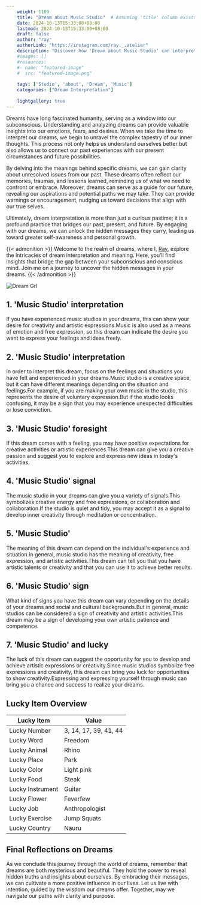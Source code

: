 ```yaml
---
    weight: 1189
    title: "Dream about Music Studio"  # Assuming 'title' column exists
    date: 2024-10-13T15:33:00+08:00
    lastmod: 2024-10-13T15:33:00+08:00
    draft: false
    author: "ray"
    authorLink: "https://instagram.com/ray._.atelier"
    description: "Discover how 'Dream about Music Studio' can interpret your future and uncover its significant meanings in your life."
    #images: []
    #resources:
    #- name: "featured-image"
    #  src: "featured-image.png"
    
    tags: ['Studio', 'about', 'Dream', 'Music']
    categories: ["Dream Interpretation"]
    
    lightgallery: true
---
```

    
Dreams have long fascinated humanity, serving as a window into our subconscious. Understanding and analyzing dreams can provide valuable insights into our emotions, fears, and desires. When we take the time to interpret our dreams, we begin to unravel the complex tapestry of our inner thoughts. This process not only helps us understand ourselves better but also allows us to connect our past experiences with our present circumstances and future possibilities.

By delving into the meanings behind specific dreams, we can gain clarity about unresolved issues from our past. These dreams often reflect our memories, traumas, and lessons learned, reminding us of what we need to confront or embrace. Moreover, dreams can serve as a guide for our future, revealing our aspirations and potential paths we may take. They can provide warnings or encouragement, nudging us toward decisions that align with our true selves.

Ultimately, dream interpretation is more than just a curious pastime; it is a profound practice that bridges our past, present, and future. By engaging with our dreams, we can unlock the hidden messages they carry, leading us toward greater self-awareness and personal growth.

{{< admonition >}}
Welcome to the realm of dreams, where I, [Ray](https://instagram.com/ray._.atelier), explore the intricacies of dream interpretation and meaning. Here, you’ll find insights that bridge the gap between your subconscious and conscious mind. Join me on a journey to uncover the hidden messages in your dreams.
{{< /admonition >}}

![Dream Grl](https://cdn.pixabay.com/photo/2017/11/02/03/35/gothic-2910057_1280.jpg "Dream Grl")

## 1. 'Music Studio' interpretation
If you have experienced music studios in your dreams, this can show your desire for creativity and artistic expressions.Music is also used as a means of emotion and free expression, so this dream can indicate the desire you want to express your feelings and ideas freely.

## 2. 'Music Studio' interpretation
In order to interpret this dream, focus on the feelings and situations you have felt and experienced in your dreams.Music studio is a creative space, but it can have different meanings depending on the situation and feelings.For example, if you are making your own music in the studio, this represents the desire of voluntary expression.But if the studio looks confusing, it may be a sign that you may experience unexpected difficulties or lose conviction.

## 3. 'Music Studio' foresight
If this dream comes with a feeling, you may have positive expectations for creative activities or artistic experiences.This dream can give you a creative passion and suggest you to explore and express new ideas in today's activities.

## 4. 'Music Studio' signal
The music studio in your dreams can give you a variety of signals.This symbolizes creative energy and free expressions, or collaboration and collaboration.If the studio is quiet and tidy, you may accept it as a signal to develop inner creativity through meditation or concentration.

## 5. 'Music Studio'
The meaning of this dream can depend on the individual's experience and situation.In general, music studio has the meaning of creativity, free expression, and artistic activities.This dream can tell you that you have artistic talents or creativity and that you can use it to achieve better results.

## 6. 'Music Studio' sign
What kind of signs you have this dream can vary depending on the details of your dreams and social and cultural backgrounds.But in general, music studios can be considered a sign of creativity and artistic activities.This dream may be a sign of developing your own artistic patience and competence.

## 7. 'Music Studio' and lucky
The luck of this dream can suggest the opportunity for you to develop and achieve artistic expressions or creativity.Since music studios symbolize free expressions and creativity, this dream can bring you luck for opportunities to show creativity.Expressing and expressing yourself through music can bring you a chance and success to realize your dreams.

## Lucky Item Overview
| Lucky Item          | Value              |
|---------------|--------------------|
| Lucky Number        | 3, 14, 17, 39, 41, 44  |
| Lucky Word          | Freedom |
| Lucky Animal        | Rhino |
| Lucky Place         | Park     |
| Lucky Color         | Light pink     |
| Lucky Food          | Steak      |
| Lucky Instrument    | Guitar |
| Lucky Flower        | Feverfew    |
| Lucky Job           | Anthropologist       |
| Lucky Exercise      | Jump Squats  |
| Lucky Country       | Nauru    |


##  Final Reflections on Dreams

As we conclude this journey through the world of dreams, remember that dreams are both mysterious and beautiful. They hold the power to reveal hidden truths and insights about ourselves. By embracing their messages, we can cultivate a more positive influence in our lives. Let us live with intention, guided by the wisdom our dreams offer. Together, may we navigate our paths with clarity and purpose.
